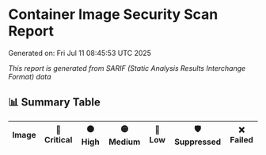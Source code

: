# Container Image Security Scan Report

Generated on: Fri Jul 11 08:45:53 UTC 2025

*This report is generated from SARIF (Static Analysis Results Interchange Format) data*

## 📊 Summary Table

| Image | 🔴 Critical | 🟠 High | 🟡 Medium | 🔵 Low | 🛡️ Suppressed | ❌ Failed |
|-------|------------|---------|-----------|--------|--------------|-----------|
